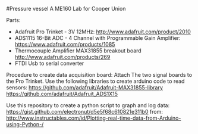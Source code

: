 #Pressure vessel 
A ME160 Lab for Cooper Union

Parts: 
- Adafruit Pro Trinket - 3V 12MHz: http://www.adafruit.com/product/2010
- ADS1115 16-Bit ADC - 4 Channel with Programmable Gain Amplifier: https://www.adafruit.com/products/1085
- Thermocouple Amplifier MAX31855 breakout board  http://www.adafruit.com/products/269
- FTDI Usb to serial converter

Procedure to create data acquisition board: 
Attach The two signal boards to the Pro Trinket. 
Use the following libraries to create arduino code to read sensors: 
https://github.com/adafruit/Adafruit-MAX31855-library
https://github.com/adafruit/Adafruit_ADS1X15

Use this repository to create a python script to graph and log data: 
https://gist.github.com/electronut/d5e5f68c610821e311b0
from: http://www.instructables.com/id/Plotting-real-time-data-from-Arduino-using-Python-/

